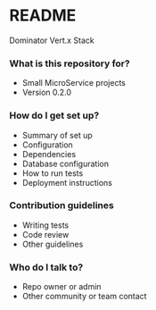 # README #

Dominator Vert.x Stack

### What is this repository for? ###

* Small MicroService projects
* Version 0.2.0

### How do I get set up? ###

* Summary of set up
* Configuration
* Dependencies
* Database configuration
* How to run tests
* Deployment instructions

### Contribution guidelines ###

* Writing tests
* Code review
* Other guidelines

### Who do I talk to? ###

* Repo owner or admin
* Other community or team contact
